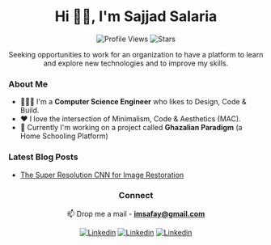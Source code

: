 <h1 align="center">Hi 👋🏻, I'm Sajjad Salaria</h1> 

<div align="center">

![Profile Views](https://komarev.com/ghpvc/?username=xoraus&style=for-the-badge) ![Stars](https://img.shields.io/github/stars/xoraus?label=stars&&style=for-the-badge)  

</div>

 <p align="center"> Seeking opportunities to work for an organization to have a platform to learn and explore new technologies and to improve my skills.</p>

<h3> About Me </h3>

- 👨🏽‍💻 I'm a <b>Computer Science Engineer</b> who likes to Design, Code & Build.
- ❤️ I love the intersection of Minimalism, Code & Aesthetics (MAC).
- 🚀 Currently I'm working on a project called <b>Ghazalian Paradigm</b> (a Home Schooling Platform)


<h3> Latest Blog Posts </h3>

<!-- Blog:START -->
- [The Super Resolution CNN for Image Restoration](https://medium.com/p/ff1e8420d846)
<!-- Blog:END -->

<h3 align="center">Connect</h1>
<div align="center">
   
📫 Drop me a mail - **imsafay@gmail.com**   

[![Linkedin](https://img.shields.io/static/v1?label=Portofolio&message=👈&style=for-the-badge&logo=Myspace&logoColor=white&color=red)](https://xoraus.github.io/)
[![Linkedin](https://img.shields.io/static/v1?label=Blog&message=‎&style=for-the-badge&logo=Hashnode&logoColor=white&color=yellow)](https://xoraus.hashnode.dev/)
[![Linkedin](https://img.shields.io/badge/-LinkedIn-blue?style=for-the-badge&logo=Linkedin&logoColor=white)](https://www.linkedin.com/in/sajjadsalaria/)

</div>
